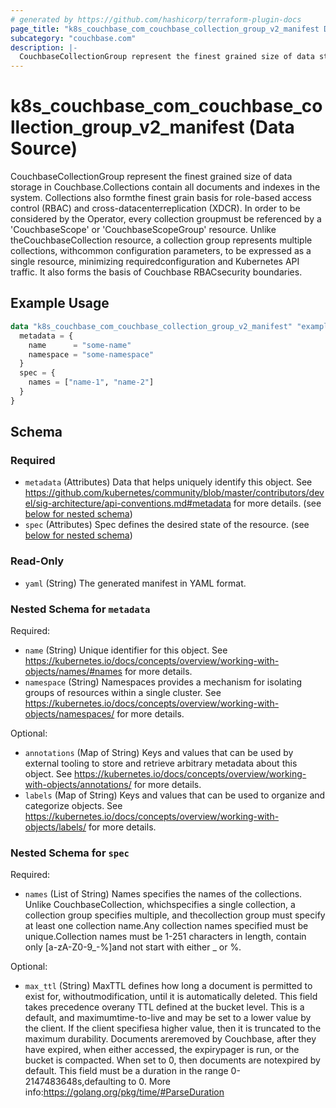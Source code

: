```yaml
---
# generated by https://github.com/hashicorp/terraform-plugin-docs
page_title: "k8s_couchbase_com_couchbase_collection_group_v2_manifest Data Source - terraform-provider-k8s"
subcategory: "couchbase.com"
description: |-
  CouchbaseCollectionGroup represent the finest grained size of data storage in Couchbase.Collections contain all documents and indexes in the system.  Collections also formthe finest grain basis for role-based access control (RBAC) and cross-datacenterreplication (XDCR).  In order to be considered by the Operator, every collection groupmust be referenced by a 'CouchbaseScope' or 'CouchbaseScopeGroup' resource.  Unlike theCouchbaseCollection resource, a collection group represents multiple collections, withcommon configuration parameters, to be expressed as a single resource, minimizing requiredconfiguration and Kubernetes API traffic.  It also forms the basis of Couchbase RBACsecurity boundaries.
---
```


# k8s_couchbase_com_couchbase_collection_group_v2_manifest (Data Source)

CouchbaseCollectionGroup represent the finest grained size of data storage in Couchbase.Collections contain all documents and indexes in the system.  Collections also formthe finest grain basis for role-based access control (RBAC) and cross-datacenterreplication (XDCR).  In order to be considered by the Operator, every collection groupmust be referenced by a 'CouchbaseScope' or 'CouchbaseScopeGroup' resource.  Unlike theCouchbaseCollection resource, a collection group represents multiple collections, withcommon configuration parameters, to be expressed as a single resource, minimizing requiredconfiguration and Kubernetes API traffic.  It also forms the basis of Couchbase RBACsecurity boundaries.

## Example Usage

```terraform
data "k8s_couchbase_com_couchbase_collection_group_v2_manifest" "example" {
  metadata = {
    name      = "some-name"
    namespace = "some-namespace"
  }
  spec = {
    names = ["name-1", "name-2"]
  }
}
```

<!-- schema generated by tfplugindocs -->
## Schema

### Required

- `metadata` (Attributes) Data that helps uniquely identify this object. See https://github.com/kubernetes/community/blob/master/contributors/devel/sig-architecture/api-conventions.md#metadata for more details. (see [below for nested schema](#nestedatt--metadata))
- `spec` (Attributes) Spec defines the desired state of the resource. (see [below for nested schema](#nestedatt--spec))

### Read-Only

- `yaml` (String) The generated manifest in YAML format.

<a id="nestedatt--metadata"></a>
### Nested Schema for `metadata`

Required:

- `name` (String) Unique identifier for this object. See https://kubernetes.io/docs/concepts/overview/working-with-objects/names/#names for more details.
- `namespace` (String) Namespaces provides a mechanism for isolating groups of resources within a single cluster. See https://kubernetes.io/docs/concepts/overview/working-with-objects/namespaces/ for more details.

Optional:

- `annotations` (Map of String) Keys and values that can be used by external tooling to store and retrieve arbitrary metadata about this object. See https://kubernetes.io/docs/concepts/overview/working-with-objects/annotations/ for more details.
- `labels` (Map of String) Keys and values that can be used to organize and categorize objects. See https://kubernetes.io/docs/concepts/overview/working-with-objects/labels/ for more details.


<a id="nestedatt--spec"></a>
### Nested Schema for `spec`

Required:

- `names` (List of String) Names specifies the names of the collections.  Unlike CouchbaseCollection, whichspecifies a single collection, a collection group specifies multiple, and thecollection group must specify at least one collection name.Any collection names specified must be unique.Collection names must be 1-251 characters in length, contain only [a-zA-Z0-9_-%]and not start with either _ or %.

Optional:

- `max_ttl` (String) MaxTTL defines how long a document is permitted to exist for, withoutmodification, until it is automatically deleted.  This field takes precedence overany TTL defined at the bucket level.  This is a default, and maximumtime-to-live and may be set to a lower value by the client.  If the client specifiesa higher value, then it is truncated to the maximum durability.  Documents areremoved by Couchbase, after they have expired, when either accessed, the expirypager is run, or the bucket is compacted.  When set to 0, then documents are notexpired by default.  This field must be a duration in the range 0-2147483648s,defaulting to 0.  More info:https://golang.org/pkg/time/#ParseDuration
